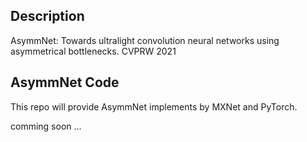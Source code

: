 ## Description

AsymmNet: Towards ultralight convolution neural networks using asymmetrical bottlenecks. CVPRW 2021

## AsymmNet Code

This repo will provide AsymmNet implements by MXNet and PyTorch.

comming soon ...
